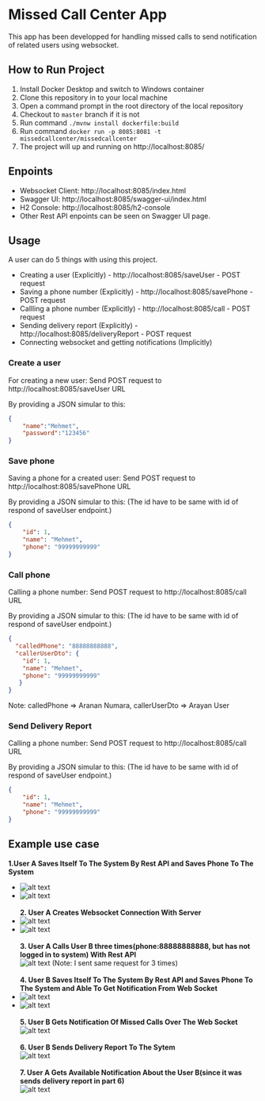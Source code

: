 # Missed Call Center App
This app has been developped for handling missed calls to send notification of related users using websocket.

## How to Run Project
1. Install Docker Desktop and switch to Windows container
2. Clone this repository in to your local machine
3. Open a command prompt in the root directory of the local repository
4. Checkout to ```master``` branch if it is not
5. Run command  ```./mvnw install dockerfile:build```
6. Run command  ```docker run -p 8085:8081 -t missedcallcenter/missedcallcenter```
7. The project will up and running on http://localhost:8085/

## Enpoints
* Websocket Client: http://localhost:8085/index.html
* Swagger UI: http://localhost:8085/swagger-ui/index.html
* H2 Console: http://localhost:8085/h2-console
* Other Rest API enpoints can be seen on Swagger UI page.


## Usage
A user can do 5 things with using this project.
* Creating a user (Explicitly) - http://localhost:8085/saveUser - POST request
* Saving a phone number (Explicitly) - http://localhost:8085/savePhone - POST request
* Callling a phone number (Explicitly) - http://localhost:8085/call - POST request
* Sending delivery report (Explicitly) - http://localhost:8085/deliveryReport - POST request
* Connecting websocket and getting notifications (Implicitly)

### Create a user
For creating a new user: Send POST request to http://localhost:8085/saveUser URL

By providing a JSON simular to this:
```JSON
{
    "name":"Mehmet",
    "password":"123456"
}
```

### Save phone
Saving a phone for a created user: Send POST request to http://localhost:8085/savePhone URL

By providing a JSON simular to this: (The id have to be same with id of respond of saveUser endpoint.)
```JSON
{
    "id": 1,
    "name": "Mehmet",
    "phone": "99999999999"
}
```

### Call phone
Calling a phone number: Send POST request to http://localhost:8085/call URL

By providing a JSON simular to this: (The id have to be same with id of respond of saveUser endpoint.)
```JSON
{
  "calledPhone": "88888888888",
  "callerUserDto": {
    "id": 1,
    "name": "Mehmet",
    "phone": "99999999999"
   }
}
```
Note: calledPhone => Aranan Numara, callerUserDto => Arayan User

### Send Delivery Report 
Calling a phone number: Send POST request to http://localhost:8085/call URL

By providing a JSON simular to this: (The id have to be same with id of respond of saveUser endpoint.)
```JSON
{
    "id": 1,
    "name": "Mehmet",
    "phone": "99999999999"
}
```
## Example use case
**1.User A Saves Itself To The System By Rest API and Saves Phone To The System**<br />
 * ![alt text](https://user-images.githubusercontent.com/23100256/100641262-49938a80-3348-11eb-9609-7c5cba632c85.png)
 * ![alt text](https://user-images.githubusercontent.com/23100256/100641395-78116580-3348-11eb-94c1-5a1107320038.png)
<br /><br />
**2. User A Creates Websocket Connection With Server**<br />
 * ![alt text](https://user-images.githubusercontent.com/23100256/100642073-5a90cb80-3349-11eb-8ea9-9fed9bcc43a7.png)
 * ![alt text](https://user-images.githubusercontent.com/23100256/100642241-988def80-3349-11eb-9759-dc1b00880fc6.png)
<br /><br />
**3. User A Calls User B three times(phone:88888888888, but has not logged in to system) With Rest API**<br />
![alt text](https://user-images.githubusercontent.com/23100256/100642958-86608100-334a-11eb-87e8-809f2d15fee9.png)
  (Note: I sent same request for 3 times)
<br /><br />
**4. User B Saves Itself To The System By Rest API and Saves Phone To The System and Able To Get Notification From Web Socket**<br />
  * ![alt text](https://user-images.githubusercontent.com/23100256/100644393-51edc480-334c-11eb-8afa-5408b395a916.png)
  * ![alt text](https://user-images.githubusercontent.com/23100256/100644754-c45ea480-334c-11eb-88ce-7b23ac18c870.png)
<br /><br />
**5. User B Gets Notification Of Missed Calls Over The Web Socket**<br />
![alt text](https://user-images.githubusercontent.com/23100256/100644975-143d6b80-334d-11eb-8b8d-cd590114ad41.png)
<br /><br />
**6. User B Sends Delivery Report To The Sytem**<br />
![alt text](https://user-images.githubusercontent.com/23100256/100645392-a9406480-334d-11eb-9c1d-4b955a26320d.png)
<br /><br />
**7. User A Gets Available Notification About the User B(since it was sends delivery report in part 6)**<br />
![alt text](https://user-images.githubusercontent.com/23100256/100645528-d9880300-334d-11eb-8be9-4e99ee62d977.png)






